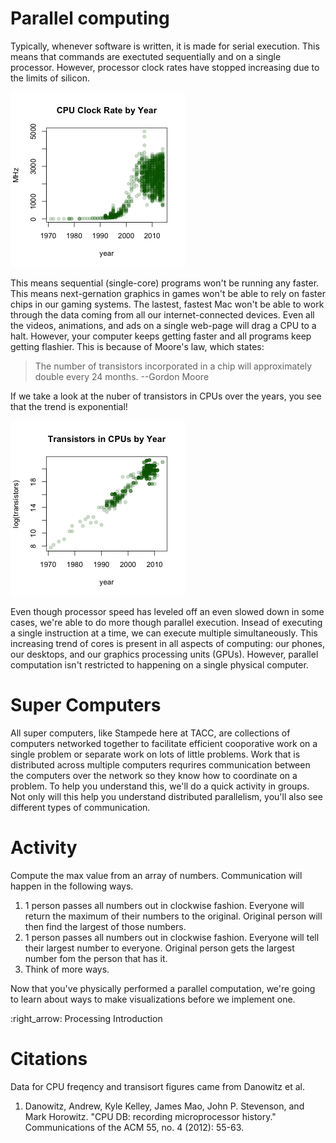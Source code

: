 # Parallel computing

Typically, whenever software is written, it is made for serial execution. This means that commands are exectuted sequentially and on a single processor. However, processor clock rates have stopped increasing due to the limits of silicon.

![Clock rates](images/clock.png)

This means sequential (single-core) programs won't be running any faster. This means next-gernation graphics in games won't be able to rely on faster chips in our gaming systems. The lastest, fastest Mac won't be able to work through the data coming from all our internet-connected devices. Even all the videos, animations, and ads on a single web-page will drag a CPU to a halt. However, your computer keeps getting faster and all programs keep getting flashier. This is because of Moore's law, which states:

> The number of transistors incorporated in a chip will approximately double every 24 months.
> --Gordon Moore

If we take a look at the nuber of transistors in CPUs over the years, you see that the trend is exponential!

![Transistor counts](images/transistors.png)

Even though processor speed has leveled off an even slowed down in some cases, we're able to do more though parallel execution. Insead of executing a single instruction at a time, we can execute multiple simultaneously. This increasing trend of cores is present in all aspects of computing: our phones, our desktops, and our graphics processing units (GPUs). However, parallel computation isn't restricted to happening on a single physical computer. 

# Super Computers

All super computers, like Stampede here at TACC, are collections of computers networked together to facilitate efficient cooporative work on a single problem or separate work on lots of little problems. Work that is distributed across multiple computers requrires communication between the computers over the network so they know how to coordinate on a problem. To help you understand this, we'll do a quick activity in groups. Not only will this help you understand distributed parallelism, you'll also see different types of communication.

# Activity

Compute the max value from an array of numbers. Communication will happen in the following ways.

1. 1 person passes all numbers out in clockwise fashion. Everyone will return the maximum of their numbers to the original. Original person will then find the largest of those numbers.
2. 1 person passes all numbers out in clockwise fashion. Everyone will tell their largest number to everyone. Original person gets the largest number fom the person that has it.
3. Think of more ways.

Now that you've physically performed a parallel computation, we're going to learn about ways to make visualizations before we implement one.

:right_arrow: Processing Introduction

# Citations

Data for CPU freqency and transisort figures came from Danowitz et al.

1. Danowitz, Andrew, Kyle Kelley, James Mao, John P. Stevenson, and Mark Horowitz. "CPU DB: recording microprocessor history." Communications of the ACM 55, no. 4 (2012): 55-63.
